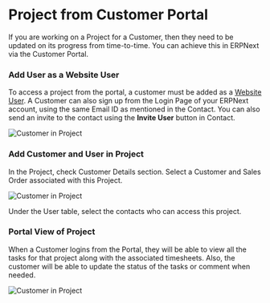 <!-- add-breadcrumbs -->
# Project from Customer Portal

If you are working on a Project for a Customer, then they need to be updated on its progress from time-to-time. You can achieve this in ERPNext via the Customer Portal.

### Add User as a Website User

To access a project from the portal, a customer must be added as a [Website User](/docs/v13/user/manual/en/setting-up/articles/difference-between-system-user-and-website-user). A Customer can also sign up from the Login Page of your ERPNext account, using the same Email ID as mentioned in the Contact. You can also send an invite to the contact using the **Invite User** button in Contact.

<img class="screenshot" alt="Customer in Project" src="{{docs_base_url}}/v13/assets/img/project/project-portal-2.png">

### Add Customer and User in Project

In the Project, check Customer Details section. Select a Customer and Sales Order associated with this Project.

<img class="screenshot" alt="Customer in Project" src="{{docs_base_url}}/v13/assets/img/project/project-portal-user.png">

Under the User table, select the contacts who can access this project.

### Portal View of Project

When a Customer logins from the Portal, they will be able to view all the tasks for that project along with the associated timesheets. Also, the customer will be able to update the status of the tasks or comment when needed.

<img class="screenshot" alt="Customer in Project" src="{{docs_base_url}}/v13/assets/img/project/projects-customer-portal.gif">